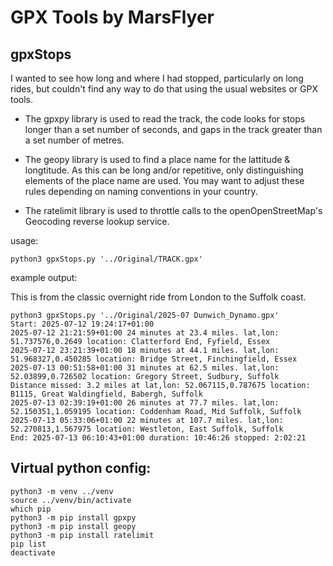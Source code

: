 # GPX Tools by MarsFlyer

##  gpxStops
I wanted to see how long and where I had stopped, particularly on long rides, but couldn't find any way to do that using the usual websites or GPX tools.

- The gpxpy library is used to read the track, the code looks for stops longer than a set number of seconds, and gaps in the track greater than a set number of metres.

- The geopy library is used to find a place name for the lattitude & longtitude. As this can be long and/or repetitive, only distinguishing elements of the place name are used. You may want to adjust these rules depending on naming conventions in your country.

- The ratelimit library is used to throttle calls to the openOpenStreetMap's Geocoding reverse lookup service.

usage:
```
python3 gpxStops.py '../Original/TRACK.gpx'
```

example output:

This is from the classic overnight ride from London to the Suffolk coast.
```
python3 gpxStops.py '../Original/2025-07 Dunwich_Dynamo.gpx'
Start: 2025-07-12 19:24:17+01:00
2025-07-12 21:21:59+01:00 24 minutes at 23.4 miles. lat,lon: 51.737576,0.2649 location: Clatterford End, Fyfield, Essex
2025-07-12 23:21:39+01:00 18 minutes at 44.1 miles. lat,lon: 51.968327,0.450285 location: Bridge Street, Finchingfield, Essex
2025-07-13 00:51:58+01:00 31 minutes at 62.5 miles. lat,lon: 52.03899,0.726502 location: Gregory Street, Sudbury, Suffolk
Distance missed: 3.2 miles at lat,lon: 52.067115,0.787675 location: B1115, Great Waldingfield, Babergh, Suffolk
2025-07-13 02:39:19+01:00 26 minutes at 77.7 miles. lat,lon: 52.150351,1.059195 location: Coddenham Road, Mid Suffolk, Suffolk
2025-07-13 05:33:06+01:00 22 minutes at 107.7 miles. lat,lon: 52.270813,1.567975 location: Westleton, East Suffolk, Suffolk
End: 2025-07-13 06:10:43+01:00 duration: 10:46:26 stopped: 2:02:21
```

## Virtual python config:
```
python3 -m venv ../venv
source ../venv/bin/activate
which pip
python3 -m pip install gpxpy
python3 -m pip install geopy
python3 -m pip install ratelimit
pip list
deactivate
```